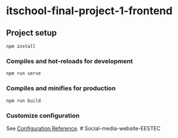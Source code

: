 # itschool-final-project-1-frontend

## Project setup
```
npm install
```

### Compiles and hot-reloads for development
```
npm run serve
```

### Compiles and minifies for production
```
npm run build
```

### Customize configuration
See [Configuration Reference](https://cli.vuejs.org/config/).
#   S o c i a l - m e d i a - w e b s i t e - E E S T E C  
 